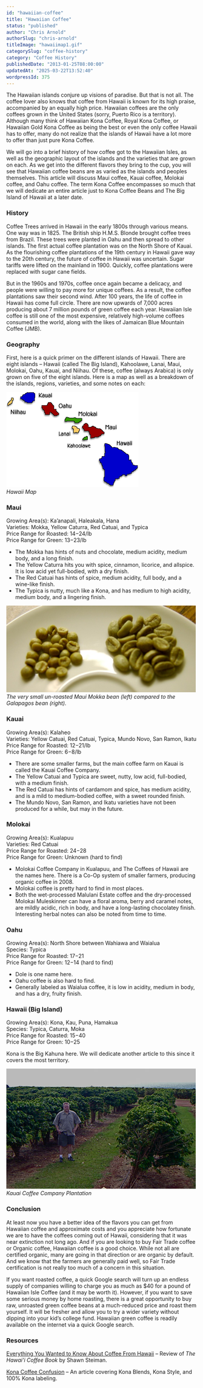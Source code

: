 ```yaml
---
id: "hawaiian-coffee"
title: "Hawaiian Coffee"
status: "published"
author: "Chris Arnold"
authorSlug: "chris-arnold"
titleImage: "hawaiimap1.gif"
categorySlug: "coffee-history"
category: "Coffee History"
publishedDate: "2013-01-25T08:00:00"
updatedAt: "2025-03-22T13:52:40"
wordpressId: 375
---
```


The Hawaiian islands conjure up visions of paradise. But that is not all. The coffee lover also knows that coffee from Hawaii is known for its high praise, accompanied by an equally high price. Hawaiian coffees are the only coffees grown in the United States (sorry, Puerto Rico is a territory). Although many think of Hawaiian Kona Coffee, Royal Kona Coffee, or Hawaiian Gold Kona Coffee as being the best or even the only coffee Hawaii has to offer, many do not realize that the islands of Hawaii have a lot more to offer than just pure Kona Coffee.

We will go into a brief history of how coffee got to the Hawaiian Isles, as well as the geographic layout of the islands and the varieties that are grown on each. As we get into the different flavors they bring to the cup, you will see that Hawaiian coffee beans are as varied as the islands and peoples themselves. This article will discuss Maui coffee, Kauai coffee, Molokai coffee, and Oahu coffee. The term Kona Coffee encompasses so much that we will dedicate an entire article just to Kona Coffee Beans and The Big Island of Hawaii at a later date.

### History

Coffee Trees arrived in Hawaii in the early 1800s through various means. One way was in 1825. The British ship H.M.S. Blonde brought coffee trees from Brazil. These trees were planted in Oahu and then spread to other islands. The first actual coffee plantation was on the North Shore of Kauai. As the flourishing coffee plantations of the 19th century in Hawaii gave way to the 20th century, the future of coffee in Hawaii was uncertain. Sugar tariffs were lifted on the mainland in 1900. Quickly, coffee plantations were replaced with sugar cane fields.

But in the 1960s and 1970s, coffee once again became a delicacy, and people were willing to pay more for unique coffees. As a result, the coffee plantations saw their second wind. After 100 years, the life of coffee in Hawaii has come full circle. There are now upwards of 7,000 acres producing about 7 million pounds of green coffee each year. Hawaiian Isle coffee is still one of the most expensive, relatively high-volume coffees consumed in the world, along with the likes of Jamaican Blue Mountain Coffee (JMB).

### Geography

First, here is a quick primer on the different islands of Hawaii. There are eight islands – Hawaii (called The Big Island), Kahoolawe, Lanai, Maui, Molokai, Oahu, Kauai, and Niihau. Of these, coffee (always Arabica) is only grown on five of the eight islands. Here is a map as well as a breakdown of the islands, regions, varieties, and some notes on each:

![hawaii map](hawaiimap1.gif)  
*Hawaii Map*

### Maui

Growing Area(s): Ka’anapali, Haleakala, Hana  
Varieties: Mokka, Yellow Caturra, Red Catuai, and Typica  
Price Range for Roasted: $14-$24/lb  
Price Range for Green: $13-$23/lb

-   The Mokka has hints of nuts and chocolate, medium acidity, medium body, and a long finish.
-   The Yellow Caturra hits you with spice, cinnamon, licorice, and allspice. It is low acid yet full-bodied, with a dry finish.
-   The Red Catuai has hints of spice, medium acidity, full body, and a wine-like finish.
-   The Typica is nutty, much like a Kona, and has medium to high acidity, medium body, and a lingering finish.

![green beans](green-beans.jpg)  
*The very small un-roasted Maui Mokka bean (left) compared to the Galapagos bean (right).*

### Kauai

Growing Area(s): Kalaheo  
Varieties: Yellow Catuai, Red Catuai, Typica, Mundo Novo, San Ramon, Ikatu  
Price Range for Roasted: $12-$21/lb  
Price Range for Green: $6-$8/lb

-   There are some smaller farms, but the main coffee farm on Kauai is called the Kauai Coffee Company.
-   The Yellow Catuai and Typica are sweet, nutty, low acid, full-bodied, with a medium finish.
-   The Red Catuai has hints of cardamom and spice, has medium acidity, and is a mild to medium-bodied coffee, with a sweet rounded finish.
-   The Mundo Novo, San Ramon, and Ikatu varieties have not been produced for a while, but may in the future.

### Molokai

Growing Area(s): Kualapuu  
Varieties: Red Catuai  
Price Range for Roasted: $24-$28  
Price Range for Green: Unknown (hard to find)

-   Molokai Coffee Company in Kualapuu, and The Coffees of Hawaii are the names here. There is a Co-Op system of smaller farmers, producing organic coffee in 2008.
-   Molokai coffee is pretty hard to find in most places.
-   Both the wet-processed Malulani Estate coffee and the dry-processed Molokai Muleskinner can have a floral aroma, berry and caramel notes, are mildly acidic, rich in body, and have a long-lasting chocolatey finish. Interesting herbal notes can also be noted from time to time.

### Oahu

Growing Area(s): North Shore between Wahiawa and Waialua  
Species: Typica  
Price Range for Roasted: $17-$21  
Price Range for Green: $12-$14 (hard to find)

-   Dole is one name here.
-   Oahu coffee is also hard to find.
-   Generally labeled as Waialua coffee, it is low in acidity, medium in body, and has a dry, fruity finish.

### Hawaii (Big Island)

Growing Area(s): Kona, Kau, Puna, Hamakua  
Species: Typica, Caturra, Moka  
Price Range for Roasted: $15-$40  
Price Range for Green: $10-$25

Kona is the Big Kahuna here. We will dedicate another article to this since it covers the most territory.

![Kauai Coffee Company Plantation](kauai3.jpg)  
*Kauai Coffee Company Plantation*

### Conclusion

At least now you have a better idea of the flavors you can get from Hawaiian coffee and approximate costs and you appreciate how fortunate we are to have the coffees coming out of Hawaii, considering that it was near extinction not long ago. And if you are looking to buy Fair Trade coffee or Organic coffee, Hawaiian coffee is a good choice. While not all are certified organic, many are going in that direction or are organic by default. And we know that the farmers are generally paid well, so Fair Trade certification is not really too much of a concern in this situation.

If you want roasted coffee, a quick Google search will turn up an endless supply of companies willing to charge you as much as $40 for a pound of Hawaiian Isle Coffee (and it may be worth it). However, if you want to save some serious money by home roasting, there is a great opportunity to buy raw, unroasted green coffee beans at a much-reduced price and roast them yourself. It will be fresher and allow you to try a wider variety without dipping into your kid’s college fund. Hawaiian green coffee is readily available on the internet via a quick Google search.

### Resources

[Everything You Wanted to Know About Coffee From Hawaii](/everything-you-wanted-to-know-about-coffee-from-hawaii/) – Review of *The Hawai’i Coffee Book* by Shawn Steiman.

[Kona Coffee Confusion](/kona-coffee-confusion/) – An article covering Kona Blends, Kona Style, and 100% Kona labeling.
